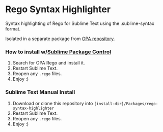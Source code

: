 # Rego Syntax Highlighter

Syntax highlighting of Rego for Sublime Text using the .sublime-syntax format.

Isolated in a separate package from [OPA repository](https://github.com/open-policy-agent/opa/).

### How to install w/[Sublime Package Control](http://wbond.net/sublime_packages/package_control)

1. Search for OPA Rego and install it.
2. Restart Sublime Text.
3. Reopen any ```.rego``` files.
4. Enjoy :)

### Sublime Text Manual Install

1. Download or clone this repository into ```[install-dir]/Packages/rego-syntax-highlighter```
2. Restart Sublime Text.
3. Reopen any ```.rego``` files.
4. Enjoy :)
